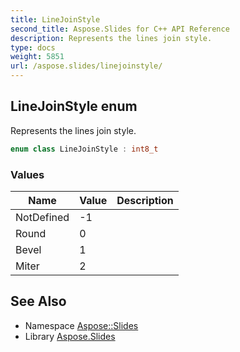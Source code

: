 ```yaml
---
title: LineJoinStyle
second_title: Aspose.Slides for C++ API Reference
description: Represents the lines join style.
type: docs
weight: 5851
url: /aspose.slides/linejoinstyle/
---
```

## LineJoinStyle enum


Represents the lines join style.

```cpp
enum class LineJoinStyle : int8_t
```

### Values

| Name | Value | Description |
| --- | --- | --- |
| NotDefined | -1 |  |
| Round | 0 |  |
| Bevel | 1 |  |
| Miter | 2 |  |

## See Also

* Namespace [Aspose::Slides](../)
* Library [Aspose.Slides](../../)